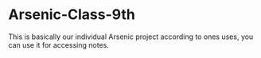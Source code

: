 # Arsenic-Class-9th
This is basically our individual Arsenic project according to ones uses, you can use it for accessing notes.
